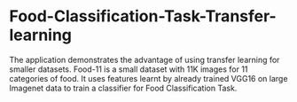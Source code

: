 # Food-Classification-Task-Transfer-learning
The application demonstrates the advantage of using transfer learning for smaller datasets. Food-11 is a small dataset with 11K images for 11 categories of food. It uses features learnt by already trained VGG16 on large Imagenet data to train a classifier for Food Classification Task.
